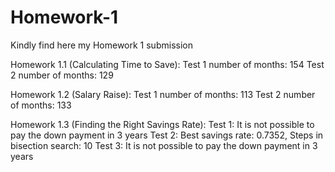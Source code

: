 # Homework-1
Kindly find here my Homework 1 submission

Homework 1.1 (Calculating Time to Save):
Test 1 number of months: 154
Test 2 number of months: 129

Homework 1.2 (Salary Raise):
Test 1 number of months: 113
Test 2 number of months: 133

Homework 1.3 (Finding the Right Savings Rate):
Test 1: It is not possible to pay the down payment in 3 years
Test 2: Best savings rate: 0.7352, Steps in bisection search: 10
Test 3: It is not possible to pay the down payment in 3 years
